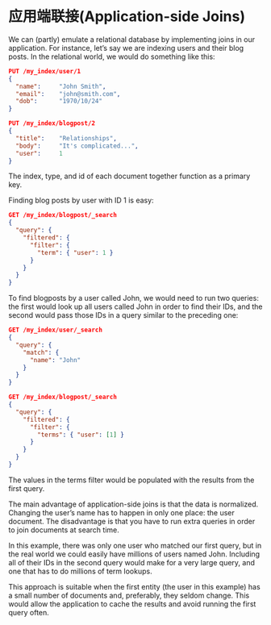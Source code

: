 # 应用端联接(Application-side Joins)

We can (partly) emulate a relational database by implementing joins in our application. For instance, let’s say we are indexing users and their blog posts. In the relational world, we would do something like this:

```json
PUT /my_index/user/1 
{
  "name":     "John Smith",
  "email":    "john@smith.com",
  "dob":      "1970/10/24"
}

PUT /my_index/blogpost/2 
{
  "title":    "Relationships",
  "body":     "It's complicated...",
  "user":     1 
}
```

The index, type, and id of each document together function as a primary key.

Finding blog posts by user with ID 1 is easy:

```json
GET /my_index/blogpost/_search
{
  "query": {
    "filtered": {
      "filter": {
        "term": { "user": 1 }
      }
    }
  }
}
```

To find blogposts by a user called John, we would need to run two queries: the first would look up all users called John in order to find their IDs, and the second would pass those IDs in a query similar to the preceding one:

```json
GET /my_index/user/_search
{
  "query": {
    "match": {
      "name": "John"
    }
  }
}

GET /my_index/blogpost/_search
{
  "query": {
    "filtered": {
      "filter": {
        "terms": { "user": [1] }  
      }
    }
  }
}
```

The values in the terms filter would be populated with the results from the first query.

The main advantage of application-side joins is that the data is normalized. Changing the user’s name has to happen in only one place: the user document. The disadvantage is that you have to run extra queries in order to join documents at search time.

In this example, there was only one user who matched our first query, but in the real world we could easily have millions of users named John. Including all of their IDs in the second query would make for a very large query, and one that has to do millions of term lookups.

This approach is suitable when the first entity (the user in this example) has a small number of documents and, preferably, they seldom change. This would allow the application to cache the results and avoid running the first query often.
